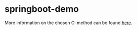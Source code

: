 # springboot-demo



More information on the chosen CI method can be found [here](https://github.com/backstage-collection/springboot-demo/blob/main/CI.md).
